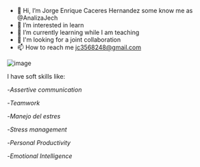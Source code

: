 - 👋 Hi, I’m Jorge Enrique Caceres Hernandez some know me as @AnalizaJech
- 👀 I’m interested in learn
- 🌱 I’m currently learning while I am teaching
- 💞️ I'm looking for a joint collaboration
- 📫 How to reach me jc3568248@gmail.com 

![image](https://user-images.githubusercontent.com/90236160/211440197-ea5db07a-4825-4cfa-b08f-6488b833fc1e.png)

I have soft skills like:

-*Assertive communication*

-*Teamwork*

-*Manejo del estres*

-*Stress management*

-*Personal Productivity*

-*Emotional Intelligence*

<!---
AnalizaJech/AnalizaJech is a ✨ special ✨ repository because its `README.md` (this file) appears on your GitHub profile.
You can click the Preview link to take a look at your changes.
--->
